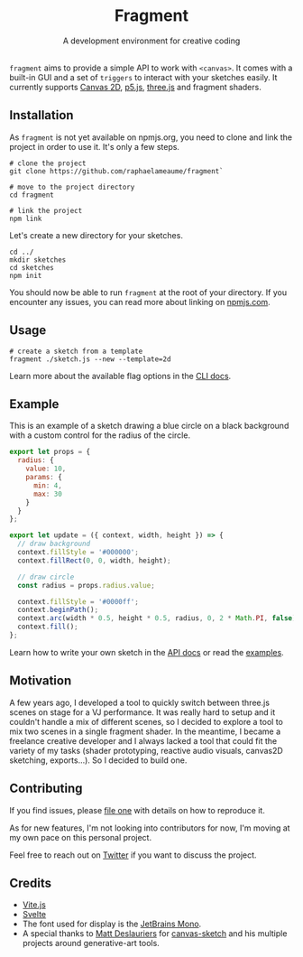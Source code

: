 <h1 align="center">Fragment</h1>
<div align="center">A development environment for creative coding</div>
<br>

`fragment` aims to provide a simple API to work with `<canvas>`. It comes with a built-in GUI and a set of `triggers` to interact with your sketches easily.
It currently supports [Canvas 2D](https://developer.mozilla.org/en-US/docs/Web/API/Canvas_API), [p5.js](https://github.com/processing/p5.js/), [three.js](https://github.com/mrdoob/three.js/) and fragment shaders.

## Installation

As `fragment` is not yet available on npmjs.org, you need to clone and link the project in order to use it. It's only a few steps.

```
# clone the project
git clone https://github.com/raphaelameaume/fragment`

# move to the project directory
cd fragment

# link the project
npm link
``` 

Let's create a new directory for your sketches.

```
cd ../
mkdir sketches
cd sketches
npm init
```

You should now be able to run `fragment` at the root of your directory. If you encounter any issues, you can read more about linking on [npmjs.com](https://docs.npmjs.com/cli/v8/commands/npm-link).

## Usage

```
# create a sketch from a template
fragment ./sketch.js --new --template=2d
```

Learn more about the available flag options in the [CLI docs](./docs/API.md#cli).

## Example

This is an example of a sketch drawing a blue circle on a black background with a custom control for the radius of the circle.

```js
export let props = {
  radius: {
    value: 10,
    params: {
      min: 4,
      max: 30
    }
  }
};

export let update = ({ context, width, height }) => {
  // draw background
  context.fillStyle = '#000000';
  context.fillRect(0, 0, width, height);

  // draw circle
  const radius = props.radius.value;

  context.fillStyle = '#0000ff';
  context.beginPath();
  context.arc(width * 0.5, height * 0.5, radius, 0, 2 * Math.PI, false);
  context.fill();
};
```

Learn how to write your own sketch in the [API docs](./docs/API.md#sketch) or read the [examples](./examples/).

## Motivation

A few years ago, I developed a tool to quickly switch between three.js scenes on stage for a VJ performance. It was really hard to setup and it couldn't handle a mix of different scenes, so I decided to explore a tool to mix two scenes in a single fragment shader. In the meantime, I became a freelance creative developer and I always lacked a tool that could fit the variety of my tasks (shader prototyping, reactive audio visuals, canvas2D sketching, exports...). 
So I decided to build one.

## Contributing

If you find issues, please [file one](https://github.com/raphaelameaume/fragment/issues) with details on how to reproduce it.

As for new features, I'm not looking into contributors for now, I'm moving at my own pace on this personal project.

Feel free to reach out on [Twitter](https://twitter.com/raphaelameaume) if you want to discuss the project.

## Credits

- [Vite.js](https://vitejs.dev/)
- [Svelte](https://svelte.dev/)
- The font used for display is the [JetBrains Mono](https://www.jetbrains.com/lp/mono/).
- A special thanks to [Matt Deslauriers](https://www.mattdesl.com/) for [canvas-sketch](https://github.com/mattdesl/canvas-sketch) and his multiple projects around generative-art tools.
